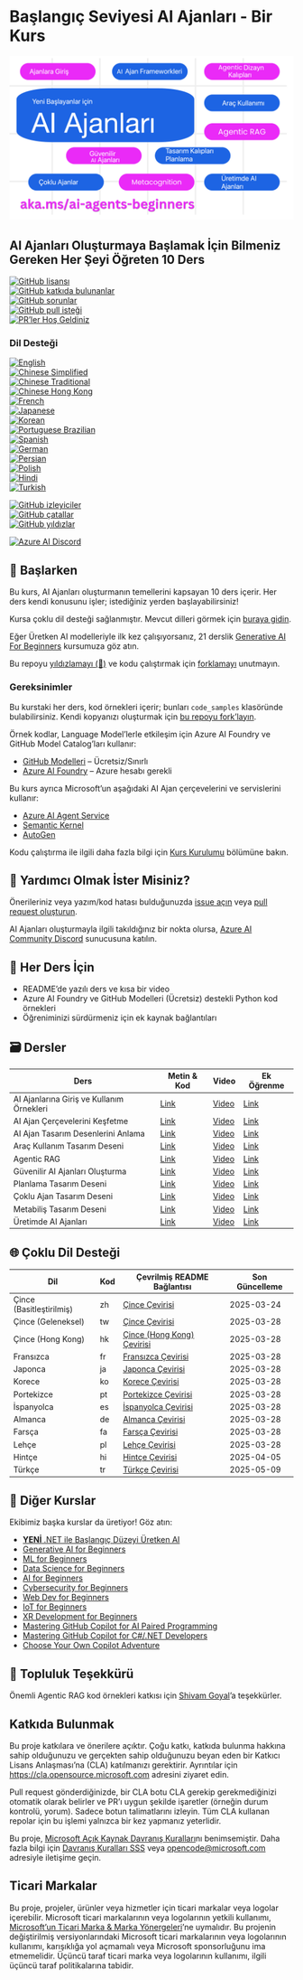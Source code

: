 # Başlangıç Seviyesi AI Ajanları - Bir Kurs

![Generative AI For Beginners](./images/repo-thumbnail.png)

## AI Ajanları Oluşturmaya Başlamak İçin Bilmeniz Gereken Her Şeyi Öğreten 10 Ders

[![GitHub lisansı](https://img.shields.io/github/license/microsoft/ai-agents-for-beginners.svg)](https://github.com/microsoft/ai-agents-for-beginners/blob/master/LICENSE?WT.mc_id=academic-105485-koreyst)  
[![GitHub katkıda bulunanlar](https://img.shields.io/github/contributors/microsoft/ai-agents-for-beginners.svg)](https://GitHub.com/microsoft/ai-agents-for-beginners/graphs/contributors/?WT.mc_id=academic-105485-koreyst)  
[![GitHub sorunlar](https://img.shields.io/github/issues/microsoft/ai-agents-for-beginners.svg)](https://GitHub.com/microsoft/ai-agents-for-beginners/issues/?WT.mc_id=academic-105485-koreyst)  
[![GitHub pull isteği](https://img.shields.io/github/issues-pr/microsoft/ai-agents-for-beginners.svg)](https://GitHub.com/microsoft/ai-agents-for-beginners/pulls/?WT.mc_id=academic-105485-koreyst)  
[![PR’ler Hoş Geldiniz](https://img.shields.io/badge/PRs-welcome-brightgreen.svg?style=flat-square)](http://makeapullrequest.com?WT.mc_id=academic-105485-koreyst)

### Dil Desteği
[![English](https://img.shields.io/badge/English-brightgreen.svg?style=flat-square)](README.md)  
[![Chinese Simplified](https://img.shields.io/badge/Chinese_Simplified-brightgreen.svg?style=flat-square)](./translations/zh/README.md)  
[![Chinese Traditional](https://img.shields.io/badge/Chinese_Traditional-brightgreen.svg?style=flat-square)](./translations/tw/README.md)  
[![Chinese Hong Kong](https://img.shields.io/badge/Chinese_Hong_Kong-brightgreen.svg?style=flat-square)](./translations/hk/README.md)  
[![French](https://img.shields.io/badge/French-brightgreen.svg?style=flat-square)](./translations/fr/README.md)  
[![Japanese](https://img.shields.io/badge/Japanese-brightgreen.svg?style=flat-square)](./translations/ja/README.md)  
[![Korean](https://img.shields.io/badge/Korean-brightgreen.svg?style=flat-square)](./translations/ko/README.md)  
[![Portuguese Brazilian](https://img.shields.io/badge/Portuguese_Brazilian-brightgreen.svg?style=flat-square)](./translations/pt/README.md)  
[![Spanish](https://img.shields.io/badge/Spanish-brightgreen.svg?style=flat-square)](./translations/es/README.md)  
[![German](https://img.shields.io/badge/German-brightgreen.svg?style=flat-square)](./translations/de/README.md)  
[![Persian](https://img.shields.io/badge/Persian-brightgreen.svg?style=flat-square)](./translations/fa/README.md)  
[![Polish](https://img.shields.io/badge/Polish-brightgreen.svg?style=flat-square)](./translations/pl/README.md)  
[![Hindi](https://img.shields.io/badge/Hindi-brightgreen.svg?style=flat-square)](./translations/hi/README.md)  
[![Turkish](https://img.shields.io/badge/Turkish-brightgreen.svg?style=flat-square)](./translations/tr/README.md)

[![GitHub izleyiciler](https://img.shields.io/github/watchers/microsoft/ai-agents-for-beginners.svg?style=social&label=Watch)](https://GitHub.com/microsoft/ai-agents-for-beginners/watchers/?WT.mc_id=academic-105485-koreyst)  
[![GitHub çatallar](https://img.shields.io/github/forks/microsoft/ai-agents-for-beginners.svg?style=social&label=Fork)](https://GitHub.com/microsoft/ai-agents-for-beginners/network/?WT.mc_id=academic-105485-koreyst)  
[![GitHub yıldızlar](https://img.shields.io/github/stars/microsoft/ai-agents-for-beginners.svg?style=social&label=Star)](https://GitHub.com/microsoft/ai-agents-for-beginners/stargazers/?WT.mc_id=academic-105485-koreyst)

[![Azure AI Discord](https://dcbadge.limes.pink/api/server/kzRShWzttr)](https://discord.gg/kzRShWzttr)

## 🌱 Başlarken

Bu kurs, AI Ajanları oluşturmanın temellerini kapsayan 10 ders içerir. Her ders kendi konusunu işler; istediğiniz yerden başlayabilirsiniz!

Kursa çoklu dil desteği sağlanmıştır. Mevcut dilleri görmek için [buraya gidin](#-multi-language-support).

Eğer Üretken AI modelleriyle ilk kez çalışıyorsanız, 21 derslik [Generative AI For Beginners](https://aka.ms/genai-beginners) kursumuza göz atın.

Bu repoyu [yıldızlamayı (🌟)](https://docs.github.com/en/get-started/exploring-projects-on-github/saving-repositories-with-stars?WT.mc_id=academic-105485-koreyst) ve kodu çalıştırmak için [forklamayı](https://github.com/microsoft/ai-agents-for-beginners/fork) unutmayın.

### Gereksinimler

Bu kurstaki her ders, kod örnekleri içerir; bunları `code_samples` klasöründe bulabilirsiniz. Kendi kopyanızı oluşturmak için [bu repoyu fork’layın](https://github.com/microsoft/ai-agents-for-beginners/fork).

Örnek kodlar, Language Model’lerle etkileşim için Azure AI Foundry ve GitHub Model Catalog’ları kullanır:

- [GitHub Modelleri](https://aka.ms/ai-agents-beginners/github-models) – Ücretsiz/Sınırlı  
- [Azure AI Foundry](https://aka.ms/ai-agents-beginners/ai-foundry) – Azure hesabı gerekli  

Bu kurs ayrıca Microsoft’un aşağıdaki AI Ajan çerçevelerini ve servislerini kullanır:

- [Azure AI Agent Service](https://aka.ms/ai-agents-beginners/ai-agent-service)  
- [Semantic Kernel](https://aka.ms/ai-agents-beginners/semantic-kernel)  
- [AutoGen](https://aka.ms/ai-agents/autogen)  

Kodu çalıştırma ile ilgili daha fazla bilgi için [Kurs Kurulumu](./00-course-setup/README.md) bölümüne bakın.

## 🙏 Yardımcı Olmak İster Misiniz?

Önerileriniz veya yazım/kod hatası bulduğunuzda [issue açın](https://github.com/microsoft/ai-agents-for-beginners/issues?WT.mc_id=academic-105485-koreyst) veya [pull request oluşturun](https://github.com/microsoft/ai-agents-for-beginners/pulls?WT.mc_id=academic-105485-koreyst).

AI Ajanları oluşturmayla ilgili takıldığınız bir nokta olursa, [Azure AI Community Discord](https://discord.gg/kzRShWzttr) sunucusuna katılın.

## 📂 Her Ders İçin

- README’de yazılı ders ve kısa bir video  
- Azure AI Foundry ve GitHub Modelleri (Ücretsiz) destekli Python kod örnekleri  
- Öğreniminizi sürdürmeniz için ek kaynak bağlantıları  

## 🗃️ Dersler

| **Ders**                                | **Metin & Kod**                                   | **Video**                                                  | **Ek Öğrenme**                                                                          |
|------------------------------------------|---------------------------------------------------|------------------------------------------------------------|-----------------------------------------------------------------------------------------|
| AI Ajanlarına Giriş ve Kullanım Örnekleri | [Link](./01-intro-to-ai-agents/README.md)         | [Video](https://youtu.be/3zgm60bXmQk?si=z8QygFvYQv-9WtO1)  | [Link](https://aka.ms/ai-agents-beginners/collection?WT.mc_id=academic-105485-koreyst)  |
| AI Ajan Çerçevelerini Keşfetme           | [Link](./02-explore-agentic-frameworks/README.md) | [Video](https://youtu.be/ODwF-EZo_O8?si=Vawth4hzVaHv-u0H)  | [Link](https://aka.ms/ai-agents-beginners/collection?WT.mc_id=academic-105485-koreyst)  |
| AI Ajan Tasarım Desenlerini Anlama       | [Link](./03-agentic-design-patterns/README.md)    | [Video](https://youtu.be/m9lM8qqoOEA?si=BIzHwzstTPL8o9GF)  | [Link](https://aka.ms/ai-agents-beginners/collection?WT.mc_id=academic-105485-koreyst)  |
| Araç Kullanım Tasarım Deseni             | [Link](./04-tool-use/README.md)                   | [Video](https://youtu.be/vieRiPRx-gI?si=2z6O2Xu2cu_Jz46N)  | [Link](https://aka.ms/ai-agents-beginners/collection?WT.mc_id=academic-105485-koreyst)  |
| Agentic RAG                              | [Link](./05-agentic-rag/README.md)                | [Video](https://youtu.be/WcjAARvdL7I?si=gKPWsQpKiIlDH9A3)  | [Link](https://aka.ms/ai-agents-beginners/collection?WT.mc_id=academic-105485-koreyst)  |
| Güvenilir AI Ajanları Oluşturma          | [Link](./06-building-trustworthy-agents/README.md)| [Video](https://youtu.be/iZKkMEGBCUQ?si=jZjpiMnGFOE9L8OK) | [Link](https://aka.ms/ai-agents-beginners/collection?WT.mc_id=academic-105485-koreyst)  |
| Planlama Tasarım Deseni                  | [Link](./07-planning-design/README.md)            | [Video](https://youtu.be/kPfJ2BrBCMY?si=6SC_iv_E5-mzucnC)  | [Link](https://aka.ms/ai-agents-beginners/collection?WT.mc_id=academic-105485-koreyst)  |
| Çoklu Ajan Tasarım Deseni                | [Link](./08-multi-agent/README.md)                | [Video](https://youtu.be/V6HpE9hZEx0?si=rMgDhEu7wXo2uo6g)  | [Link](https://aka.ms/ai-agents-beginners/collection?WT.mc_id=academic-105485-koreyst)  |
| Metabiliş Tasarım Deseni                 | [Link](./09-metacognition/README.md)              | [Video](https://youtu.be/His9R6gw6Ec?si=8gck6vvdSNCt6OcF)  | [Link](https://aka.ms/ai-agents-beginners/collection?WT.mc_id=academic-105485-koreyst)  |
| Üretimde AI Ajanları                     | [Link](./10-ai-agents-production/README.md)       | [Video](https://youtu.be/l4TP6IyJxmQ?si=31dnhexRo6yLRJDl) | [Link](https://aka.ms/ai-agents-beginners/collection?WT.mc_id=academic-105485-koreyst)  |

## 🌐 Çoklu Dil Desteği

| Dil                   | Kod  | Çevrilmiş README Bağlantısı                         | Son Güncelleme |
|-----------------------|------|-----------------------------------------------------|----------------|
| Çince (Basitleştirilmiş) | zh   | [Çince Çevirisi](./translations/zh/README.md)        | 2025-03-24     |
| Çince (Geleneksel)     | tw   | [Çince Çevirisi](./translations/tw/README.md)        | 2025-03-28     |
| Çince (Hong Kong)      | hk   | [Çince (Hong Kong) Çevirisi](./translations/hk/README.md) | 2025-03-28     |
| Fransızca             | fr   | [Fransızca Çevirisi](./translations/fr/README.md)     | 2025-03-28     |
| Japonca               | ja   | [Japonca Çevirisi](./translations/ja/README.md)       | 2025-03-28     |
| Korece                | ko   | [Korece Çevirisi](./translations/ko/README.md)       | 2025-03-28     |
| Portekizce            | pt   | [Portekizce Çevirisi](./translations/pt/README.md)   | 2025-03-28     |
| İspanyolca            | es   | [İspanyolca Çevirisi](./translations/es/README.md)   | 2025-03-28     |
| Almanca               | de   | [Almanca Çevirisi](./translations/de/README.md)      | 2025-03-28     |
| Farsça                | fa   | [Farsça Çevirisi](./translations/fa/README.md)       | 2025-03-28     |
| Lehçe                 | pl   | [Lehçe Çevirisi](./translations/pl/README.md)        | 2025-03-28     |
| Hintçe                | hi   | [Hintçe Çevirisi](./translations/hi/README.md)       | 2025-04-05     |
| Türkçe                | tr   | [Türkçe Çevirisi](./translations/tr/README.md)       | 2025-05-09     |

## 🎒 Diğer Kurslar

Ekibimiz başka kurslar da üretiyor! Göz atın:

- [**YENİ** .NET ile Başlangıç Düzeyi Üretken AI](https://github.com/microsoft/Generative-AI-for-beginners-dotnet?WT.mc_id=academic-105485-koreyst)  
- [Generative AI for Beginners](https://github.com/microsoft/generative-ai-for-beginners?WT.mc_id=academic-105485-koreyst)  
- [ML for Beginners](https://aka.ms/ml-beginners?WT.mc_id=academic-105485-koreyst)  
- [Data Science for Beginners](https://aka.ms/datascience-beginners?WT.mc_id=academic-105485-koreyst)  
- [AI for Beginners](https://aka.ms/ai-beginners?WT.mc_id=academic-105485-koreyst)  
- [Cybersecurity for Beginners](https://github.com/microsoft/Security-101??WT.mc_id=academic-96948-sayoung)  
- [Web Dev for Beginners](https://aka.ms/webdev-beginners?WT.mc_id=academic-105485-koreyst)  
- [IoT for Beginners](https://aka.ms/iot-beginners?WT.mc_id=academic-105485-koreyst)  
- [XR Development for Beginners](https://github.com/microsoft/xr-development-for-beginners?WT.mc_id=academic-105485-koreyst)  
- [Mastering GitHub Copilot for AI Paired Programming](https://aka.ms/GitHubCopilotAI?WT.mc_id=academic-105485-koreyst)  
- [Mastering GitHub Copilot for C#/.NET Developers](https://github.com/microsoft/mastering-github-copilot-for-dotnet-csharp-developers?WT.mc_id=academic-105485-koreyst)  
- [Choose Your Own Copilot Adventure](https://github.com/microsoft/CopilotAdventures?WT.mc_id=academic-105485-koreyst)  

## 🌟 Topluluk Teşekkürü

Önemli Agentic RAG kod örnekleri katkısı için [Shivam Goyal](https://www.linkedin.com/in/shivam2003/)’a teşekkürler.

## Katkıda Bulunmak

Bu proje katkılara ve önerilere açıktır. Çoğu katkı, katkıda bulunma hakkına sahip olduğunuzu ve gerçekten sahip olduğunuzu beyan eden bir Katkıcı Lisans Anlaşması’na (CLA) katılmanızı gerektirir. Ayrıntılar için <https://cla.opensource.microsoft.com> adresini ziyaret edin.

Pull request gönderdiğinizde, bir CLA botu CLA gerekip gerekmediğinizi otomatik olarak belirler ve PR’ı uygun şekilde işaretler (örneğin durum kontrolü, yorum). Sadece botun talimatlarını izleyin. Tüm CLA kullanan repolar için bu işlemi yalnızca bir kez yapmanız yeterlidir.

Bu proje, [Microsoft Açık Kaynak Davranış Kuralları](https://opensource.microsoft.com/codeofconduct/)nı benimsemiştir. Daha fazla bilgi için [Davranış Kuralları SSS](https://opensource.microsoft.com/codeofconduct/faq/) veya [opencode@microsoft.com](mailto:opencode@microsoft.com) adresiyle iletişime geçin.

## Ticari Markalar

Bu proje, projeler, ürünler veya hizmetler için ticari markalar veya logolar içerebilir. Microsoft ticari markalarının veya logolarının yetkili kullanımı, [Microsoft’un Ticari Marka & Marka Yönergeleri](https://www.microsoft.com/legal/intellectualproperty/trademarks/usage/general)’ne uymalıdır. Bu projenin değiştirilmiş versiyonlarındaki Microsoft ticari markalarının veya logolarının kullanımı, karışıklığa yol açmamalı veya Microsoft sponsorluğunu ima etmemelidir. Üçüncü taraf ticari marka veya logolarının kullanımı, ilgili üçüncü taraf politikalarına tabidir.

